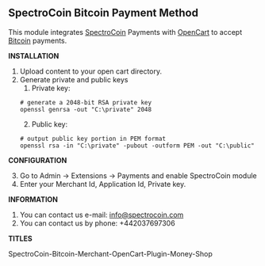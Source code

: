 SpectroCoin Bitcoin Payment Method
---------------

This module integrates [SpectroCoin](https://spectrocoin.com/) Payments with [OpenCart](http://www.opencart.com/) to accept [Bitcoin](https://bitcoin.org) payments.

**INSTALLATION**

1. Upload content to your open cart directory.
2. Generate private and public keys
    1. Private key:
    ```shell
    # generate a 2048-bit RSA private key
    openssl genrsa -out "C:\private" 2048
    ```
    2. Public key:
    ```shell
    # output public key portion in PEM format
    openssl rsa -in "C:\private" -pubout -outform PEM -out "C:\public"
    ```

**CONFIGURATION**

3. Go to Admin -> Extensions -> Payments and enable SpectroCoin module
4. Enter your Merchant Id, Application Id, Private key.

**INFORMATION** 

1. You can contact us e-mail: info@spectrocoin.com 
2. You can contact us by phone: +442037697306
 
**TITLES**

SpectroCoin-Bitcoin-Merchant-OpenCart-Plugin-Money-Shop

